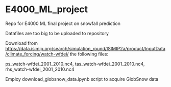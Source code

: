 # E4000_ML_project

Repo for E4000 ML final project on snowfall prediction

Datafiles are too big to be uploaded to repository

Download from https://data.isimip.org/search/simulation_round/ISIMIP2a/product/InputData/climate_forcing/watch-wfdei/ the following files:

ps_watch-wfdei_2001_2010.nc4,
tas_watch-wfdei_2001_2010.nc4,
rhs_watch-wfdei_2001_2010.nc4

Employ download_globsnow_data.ipynb script to acquire GlobSnow data 
